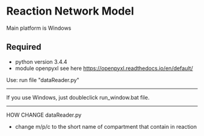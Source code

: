 Reaction Network Model
=================

Main platform is Windows

**Required**
------------
  - python version 3.4.4
  - module openpyxl see here https://openpyxl.readthedocs.io/en/default/

Use: run file "dataReader.py"

-----------
If you use Windows, just doubleclick run_window.bat file.

-----------
HOW CHANGE dataReader.py
 - change m/p/c to the short name of compartment that contain in reaction
